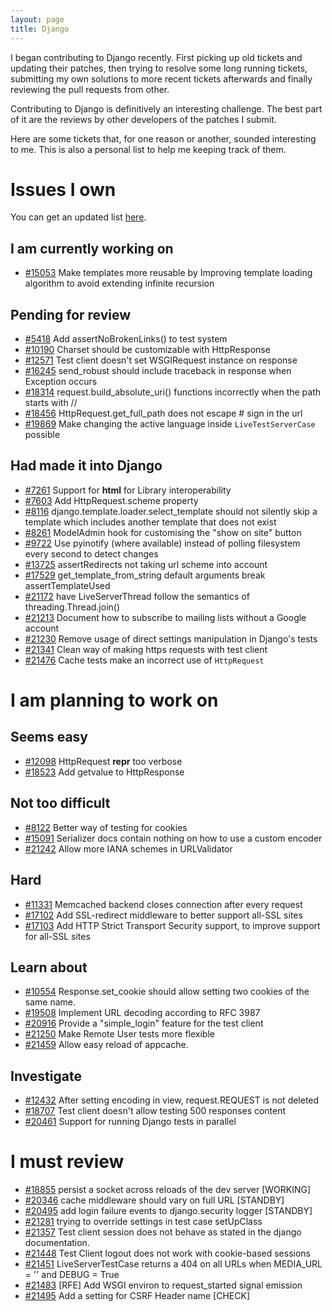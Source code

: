 ```yaml
---
layout: page
title: Django
---
```


I began contributing to Django recently. First picking up old tickets and
updating their patches, then trying to resolve some long running tickets,
submitting my own solutions to more recent tickets afterwards and finally
reviewing the pull requests from other.

Contributing to Django is definitively an interesting challenge. The best part
of it are the reviews by other developers of the patches I submit.

Here are some tickets that, for one reason or another, sounded interesting to
me. This is also a personal list to help me keeping track of them.


Issues I own
============

You can get an updated list
[here](https://code.djangoproject.com/query?owner=unaizalakain).


I am currently working on
-------------------------

- [#15053](https://code.djangoproject.com/ticket/15053/)
    Make templates more reusable by Improving template loading algorithm to avoid extending infinite recursion


Pending for review
------------------

- [#5418](https://code.djangoproject.com/ticket/5418/)
    Add assertNoBrokenLinks() to test system
- [#10190](https://code.djangoproject.com/ticket/10190/)
    Charset should be customizable with HttpResponse
- [#12571](https://code.djangoproject.com/ticket/12571/)
    Test client doesn't set WSGIRequest instance on response
- [#16245](https://code.djangoproject.com/ticket/16245/)
    send_robust should include traceback in response when Exception occurs
- [#18314](https://code.djangoproject.com/ticket/18314/)
    request.build_absolute_uri() functions incorrectly when the path starts with //
- [#18456](https://code.djangoproject.com/ticket/18456/)
    HttpRequest.get_full_path does not escape # sign in the url
- [#19869](https://code.djangoproject.com/ticket/19869/)
    Make changing the active language inside `LiveTestServerCase` possible


Had made it into Django
-----------------------

- [#7261](https://code.djangoproject.com/ticket/7261/)
     Support for __html__ for Library interoperability
- [#7603](https://code.djangoproject.com/ticket/7603/)
     Add HttpRequest.scheme property
- [#8116](https://code.djangoproject.com/ticket/8116/)
     django.template.loader.select_template should not silently skip a template which includes another template that does not exist
- [#8261](https://code.djangoproject.com/ticket/8261/)
     ModelAdmin hook for customising the "show on site" button
- [#9722](https://code.djangoproject.com/ticket/9722/)
     Use pyinotify (where available) instead of polling filesystem every second to detect changes
- [#13725](https://code.djangoproject.com/ticket/13725/)
    assertRedirects not taking url scheme into account
- [#17529](https://code.djangoproject.com/ticket/17529/)
    get_template_from_string default arguments break assertTemplateUsed
- [#21172](https://code.djangoproject.com/ticket/21172/)
    have LiveServerThread follow the semantics of threading.Thread.join()
- [#21213](https://code.djangoproject.com/ticket/21213/)
    Document how to subscribe to mailing lists without a Google account
- [#21230](https://code.djangoproject.com/ticket/21230/)
    Remove usage of direct settings manipulation in Django's tests
- [#21341](https://code.djangoproject.com/ticket/21341/)
    Clean way of making https requests with test client
- [#21476](https://code.djangoproject.com/ticket/21476/)
    Cache tests make an incorrect use of `HttpRequest`


I am planning to work on
========================


Seems easy
----------

- [#12098](https://code.djangoproject.com/ticket/12098/)
    HttpRequest __repr__ too verbose
- [#18523](https://code.djangoproject.com/ticket/18523/)
    Add getvalue to HttpResponse


Not too difficult
-----------------

- [#8122](https://code.djangoproject.com/ticket/8122/)
     Better way of testing for cookies
- [#15091](https://code.djangoproject.com/ticket/15091/)
    Serializer docs contain nothing on how to use a custom encoder
- [#21242](https://code.djangoproject.com/ticket/21242/)
    Allow more IANA schemes in URLValidator


Hard
----

- [#11331](https://code.djangoproject.com/ticket/11331/)
    Memcached backend closes connection after every request
- [#17102](https://code.djangoproject.com/ticket/17102/)
    Add SSL-redirect middleware to better support all-SSL sites
- [#17103](https://code.djangoproject.com/ticket/17103/)
    Add HTTP Strict Transport Security support, to improve support for all-SSL sites


Learn about
-----------

- [#10554](https://code.djangoproject.com/ticket/10554/)
    Response.set_cookie should allow setting two cookies of the same name.
- [#19508](https://code.djangoproject.com/ticket/19508/)
    Implement URL decoding according to RFC 3987
- [#20916](https://code.djangoproject.com/ticket/20916/)
    Provide a "simple_login" feature for the test client
- [#21250](https://code.djangoproject.com/ticket/21250/)
    Make Remote User tests more flexible
- [#21459](https://code.djangoproject.com/ticket/21459/)
    Allow easy reload of appcache.

Investigate
-----------

- [#12432](https://code.djangoproject.com/ticket/12432/)
    After setting encoding in view, request.REQUEST is not deleted
- [#18707](https://code.djangoproject.com/ticket/18707/)
    Test client doesn't allow testing 500 responses content
- [#20461](https://code.djangoproject.com/ticket/20461/)
    Support for running Django tests in parallel


I must review
=============


- [#18855](https://code.djangoproject.com/ticket/18855/)
    persist a socket across reloads of the dev server [WORKING]
- [#20346](https://code.djangoproject.com/ticket/20346/)
    cache middleware should vary on full URL [STANDBY]
- [#20495](https://code.djangoproject.com/ticket/20495/)
    add login failure events to django.security logger [STANDBY]
- [#21281](https://code.djangoproject.com/ticket/21281/)
    trying to override settings in test case setUpClass
- [#21357](https://code.djangoproject.com/ticket/21357/)
    Test client session does not behave as stated in the django documentation.
- [#21448](https://code.djangoproject.com/ticket/21448/)
    Test Client logout does not work with cookie-based sessions
- [#21451](https://code.djangoproject.com/ticket/21451/)
    LiveServerTestCase returns a 404 on all URLs when MEDIA_URL = '' and DEBUG = True
- [#21483](https://code.djangoproject.com/ticket/21483/)
    [RFE] Add WSGI environ to request_started signal emission
- [#21495](https://code.djangoproject.com/ticket/21495/)
    Add a setting for CSRF Header name [CHECK]
